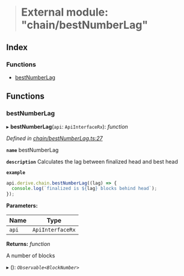 > # External module: "chain/bestNumberLag"

## Index

### Functions

* [bestNumberLag](_chain_bestnumberlag_.md#bestnumberlag)

## Functions

###  bestNumberLag

▸ **bestNumberLag**(`api`: `ApiInterfaceRx`): *function*

*Defined in [chain/bestNumberLag.ts:27](https://github.com/polkadot-js/api/blob/ab74db5/packages/api-derive/src/chain/bestNumberLag.ts#L27)*

**`name`** bestNumberLag

**`description`** Calculates the lag between finalized head and best head

**`example`** 
<BR>

```javascript
api.derive.chain.bestNumberLag((lag) => {
  console.log(`finalized is ${lag} blocks behind head`);
});
```

**Parameters:**

Name | Type |
------ | ------ |
`api` | `ApiInterfaceRx` |

**Returns:** *function*

A number of blocks

▸ (): *`Observable<BlockNumber>`*